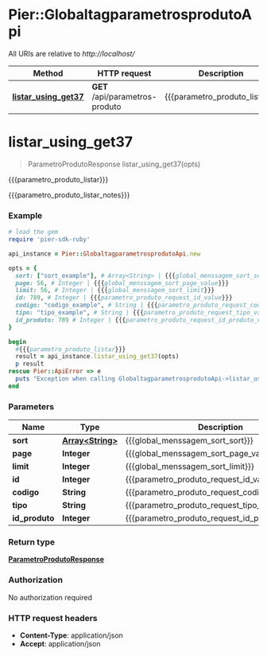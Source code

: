 # Pier::GlobaltagparametrosprodutoApi

All URIs are relative to *http://localhost/*

Method | HTTP request | Description
------------- | ------------- | -------------
[**listar_using_get37**](GlobaltagparametrosprodutoApi.md#listar_using_get37) | **GET** /api/parametros-produto | {{{parametro_produto_listar}}}


# **listar_using_get37**
> ParametroProdutoResponse listar_using_get37(opts)

{{{parametro_produto_listar}}}

{{{parametro_produto_listar_notes}}}

### Example
```ruby
# load the gem
require 'pier-sdk-ruby'

api_instance = Pier::GlobaltagparametrosprodutoApi.new

opts = { 
  sort: ["sort_example"], # Array<String> | {{{global_menssagem_sort_sort}}}
  page: 56, # Integer | {{{global_menssagem_sort_page_value}}}
  limit: 56, # Integer | {{{global_menssagem_sort_limit}}}
  id: 789, # Integer | {{{parametro_produto_request_id_value}}}
  codigo: "codigo_example", # String | {{{parametro_produto_request_codigo_value}}}
  tipo: "tipo_example", # String | {{{parametro_produto_request_tipo_value}}}
  id_produto: 789 # Integer | {{{parametro_produto_request_id_produto_value}}}
}

begin
  #{{{parametro_produto_listar}}}
  result = api_instance.listar_using_get37(opts)
  p result
rescue Pier::ApiError => e
  puts "Exception when calling GlobaltagparametrosprodutoApi->listar_using_get37: #{e}"
end
```

### Parameters

Name | Type | Description  | Notes
------------- | ------------- | ------------- | -------------
 **sort** | [**Array&lt;String&gt;**](String.md)| {{{global_menssagem_sort_sort}}} | [optional] 
 **page** | **Integer**| {{{global_menssagem_sort_page_value}}} | [optional] 
 **limit** | **Integer**| {{{global_menssagem_sort_limit}}} | [optional] 
 **id** | **Integer**| {{{parametro_produto_request_id_value}}} | [optional] 
 **codigo** | **String**| {{{parametro_produto_request_codigo_value}}} | [optional] 
 **tipo** | **String**| {{{parametro_produto_request_tipo_value}}} | [optional] 
 **id_produto** | **Integer**| {{{parametro_produto_request_id_produto_value}}} | [optional] 

### Return type

[**ParametroProdutoResponse**](ParametroProdutoResponse.md)

### Authorization

No authorization required

### HTTP request headers

 - **Content-Type**: application/json
 - **Accept**: application/json



